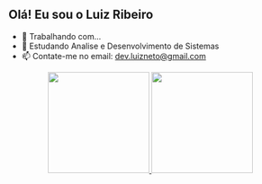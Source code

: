 ## Olá! Eu sou o Luiz Ribeiro



- 🔭 Trabalhando com...
- 🌱 Estudando Analise e Desenvolvimento de Sistemas
- 📫 Contate-me no email: dev.luizneto@gmail.com
<div align="center">
  <a href="https://github.com/devluiz2002">
  <img height="180em" src="https://github-readme-stats.vercel.app/api?username=devluizneto2002&show_icons=true&theme=dracula&include_all_commits=true&count_private=true"/>
  <img height="180em" src="https://github-readme-stats.vercel.app/api/top-langs/?username=devluizneto2002&layout=compact&langs_count=7&theme=dracula"/>
</div>
